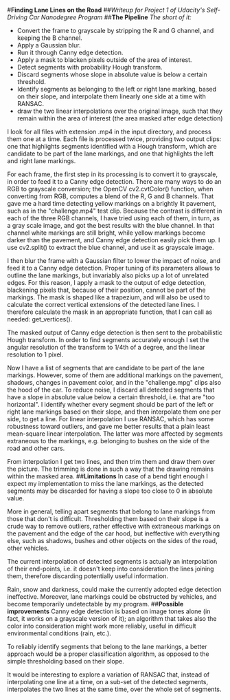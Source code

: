 #**Finding Lane Lines on the Road**
##*Writeup for Project 1 of Udacity's Self-Driving Car Nanodegree Program*
##**The Pipeline**
*The short of it:*
 - Convert the frame to grayscale by stripping the R and G channel, and keeping the B channel.
 - Apply a Gaussian blur.
 - Run it through Canny edge detection.
 - Apply a mask to blacken pixels outside of the area of interest.
 - Detect segments with probability Hough transform.
 - Discard segments whose slope in absolute value is below a certain threshold.
 - Identify segments as belonging to the left or right lane marking, based on their slope, and interpolate them linearly one side at a time with RANSAC.
 - draw the two linear interpolations over the original image, such that they remain within the area of interest (the area masked after edge detection)

I look for all files with extension .mp4 in the input directory, and process them one at a time. Each file is processed twice, providing two output clips: one that highlights segments identified with a Hough transform, which are candidate to be part of the lane markings, and one that highlights the left and right lane markings. 

For each frame, the first step in its processing is to convert it to grayscale, in order to feed it to a Canny edge detection. There are many ways to do an RGB to grayscale conversion; the OpenCV cv2.cvtColor() function, when converting from RGB, computes a blend of the R, G and B channels. That gave me a hard time detecting yellow markings on a brightly lit pavement, such as in the "challenge.mp4" test clip. Because the contrast is different in each of the three RGB channels, I have tried using each of them, in turn, as a gray scale image, and got the best results with the blue channel. In that channel white markings are still bright, while yellow markings become darker than the pavement, and Canny edge detection easily pick them up. I use cv2.split() to extract the blue channel, and use it as grayscale image.

I then blur the frame with a Gaussian filter to lower the impact of noise, and feed it to a Canny edge detection. Proper tuning of its parameters allows to outline the lane markings, but invariably also picks up a lot of unrelated edges. For this reason, I apply a mask to the output of edge detection, blackening pixels that, because of their position, cannot be part of the markings. The mask is shaped like a trapezium, and will also be used to calculate the correct vertical extensions of the detected lane lines. I therefore calculate the mask in an appropriate function, that I can call as needed: get_vertices().

The masked output of Canny edge detection is then sent to the probabilistic Hough transform. In order to find segments accurately enough I set the angular resolution of the transform to 1/4th of a degree, and the linear resolution to 1 pixel. 

Now I have a list of segments that are candidate to be part of the lane markings. However, some of them are additional markings on the pavement, shadows, changes in pavement color, and in the "challenge.mpg" clips also the hood of the car. To reduce noise, I discard all detected segments that have a slope in absolute value below a certain threshold, i.e. that are "too horizontal".
I identify whether every segment should be part of the left or right lane markings based on their slope, and then interpolate them one per side, to get a line. For linear interpolation I use RANSAC, which has some robustness toward outliers, and gave me better results that a plain least mean-square linear interpolation. The latter was more affected by segments extraneous to the markings, e.g. belonging to bushes on the side of the road and other cars.

From interpolation I get two lines, and then trim them and draw them over the picture. The trimming is done in such a way that the drawing remains within the masked area.
##**Limitations**
In case of a bend tight enough I expect my implementation to miss the lane markings, as the detected segments may be discarded for having a slope too close to 0 in absolute value.

More in general, telling apart segments that belong to lane markings from those that don't is difficult. Thresholding them based on their slope is a crude way to remove outliers, rather effective with extraneous markings on the pavement and the edge of the car hood, but ineffective with everything else, such as shadows, bushes and other objects on the sides of the road, other vehicles. 

The current interpolation of detected segments is actually an interpolation of their end-points, i.e. it doesn't keep into consideration the lines joining them, therefore discarding potentially useful information. 

Rain, snow and darkness, could make the currently adopted edge detection ineffective. Moreover, lane markings could be obstructed by vehicles, and become temporarily undetectable by my program.
##**Possible improvements**
Canny edge detection is based on image tones alone (in fact, it works on a grayscale version of it); an algorithm that takes also the color into consideration might work more reliably, useful in difficult environmental conditions (rain, etc.).

To reliably identify segments that belong to the lane markings, a better approach would be a proper classification algorithm, as opposed to the simple thresholding based on their slope.

It would be interesting to explore a variation of RANSAC that, instead of interpolating one line at a time, on a sub-set of the detected segments, interpolates the two lines at the same time, over the whole set of segments.
